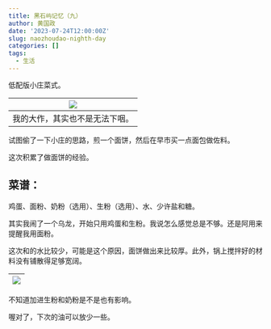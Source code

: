```yaml
---
title: 黑石屿记忆（九）
author: 黄国政
date: '2023-07-24T12:00:00Z'
slug: naozhoudao-nighth-day
categories: []
tags:
  - 生活
---
```


<!--more-->

低配版小庄菜式。

|![](/images/posts/2023/07/07-24-breakfast.jpg)|
|:-:|
|我的大作，其实也不是无法下咽。|

试图偷了一下小庄的思路，煎一个面饼，然后在早市买一点面包做佐料。

这次积累了做面饼的经验。

## 菜谱：

鸡蛋、面粉、奶粉（选用）、生粉（选用）、水、少许盐和糖。

其实我闹了一个乌龙，开始只用鸡蛋和生粉。我说怎么感觉总是不够。还是阿用来提醒我用面粉。

这次和的水比较少，可能是这个原因，面饼做出来比较厚。此外，锅上搅拌好的材料没有铺散得足够宽阔。

|![](/images/posts/2023/07/07-24-cailiao.jpg)|
|:-:|

不知道加进生粉和奶粉是不是也有影响。

喔对了，下次的油可以放少一些。

